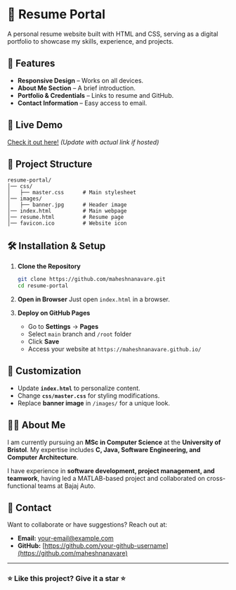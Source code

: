 # 📝 Resume Portal

A personal resume website built with HTML and CSS, serving as a digital portfolio to showcase my skills, experience, and projects.

## 🌟 Features

- **Responsive Design** – Works on all devices.
- **About Me Section** – A brief introduction.
- **Portfolio & Credentials** – Links to resume and GitHub.
- **Contact Information** – Easy access to email.

## 🚀 Live Demo

[Check it out here!](https://maheshnanavare.github.io/) *(Update with actual link if hosted)*

## 📂 Project Structure

```
resume-portal/
│── css/
│   ├── master.css      # Main stylesheet
│── images/
│   ├── banner.jpg      # Header image
│── index.html          # Main webpage
│── resume.html         # Resume page
│── favicon.ico         # Website icon
```

## 🛠️ Installation & Setup

1. **Clone the Repository**
   ```sh
   git clone https://github.com/maheshnanavare.git
   cd resume-portal
   ```

2. **Open in Browser**
   Just open `index.html` in a browser.

3. **Deploy on GitHub Pages**
   - Go to **Settings** → **Pages**  
   - Select `main` branch and `/root` folder  
   - Click **Save**  
   - Access your website at `https://maheshnanavare.github.io/`

## 🎨 Customization

- Update **`index.html`** to personalize content.
- Change **`css/master.css`** for styling modifications.
- Replace **banner image** in `/images/` for a unique look.

## 👨‍💻 About Me

I am currently pursuing an **MSc in Computer Science** at the **University of Bristol**. My expertise includes **C, Java, Software Engineering, and Computer Architecture**.

I have experience in **software development, project management, and teamwork**, having led a MATLAB-based project and collaborated on cross-functional teams at Bajaj Auto.

## 📩 Contact

Want to collaborate or have suggestions? Reach out at:

- **Email:** [your-email@example.com](mailto:maheshnanavare2212@example.com)
- **GitHub:** [https://github.com/your-github-username](https://github.com/maheshnanavare)

---

### ⭐ Like this project? Give it a star ⭐

